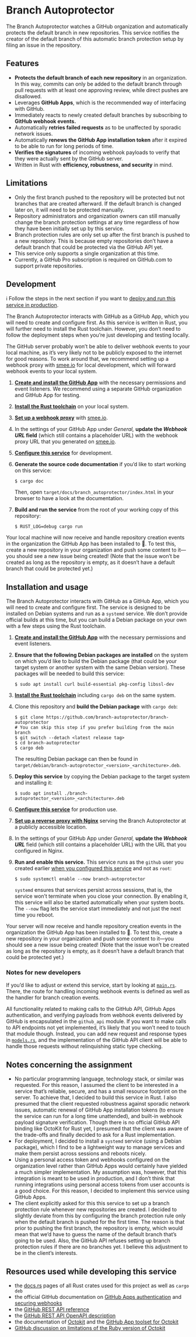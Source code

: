 # Branch Autoprotector

The Branch Autoprotector watches a GitHub organization and automatically protects the default branch in new repositories.
This service notifies the creator of the default branch of this automatic branch protection setup by filing an issue in the repository.

## Features

- **Protects the default branch of each new repository** in an organization.
  In this way, commits can only be added to the default branch through pull requests with at least one approving review, while direct pushes are disallowed.
- Leverages **GitHub Apps**, which is the recommended way of interfacing with GitHub.
- Immediately reacts to newly created default branches by subscribing to **GitHub webhook events.**
- Automatically **retries failed requests** as to be unaffected by sporadic network issues.
- Automatically **renews the GitHub App installation token** after it expired to be able to run for long periods of time.
- **Verifies the signatures** of incoming webhook payloads to verify that they were actually sent by the GitHub server.
- Written in Rust with **efficiency, robustness, and security** in mind.

## Limitations

- Only the first branch pushed to the repository will be protected but not branches that are created afterward.
  If the default branch is changed later on, it will need to be protected manually.
- Repository administrators and organization owners can still manually change the branch protection settings at any time regardless of how they have been initially set up by this service.
- Branch protection rules are only set up after the first branch is pushed to a new repository.
  This is because empty repositories don’t have a default branch that could be protected via the GitHub API yet.
- This service only supports a single organization at this time.
- Currently, a GitHub Pro subscription is required on GitHub.com to support private repositories.

## Development

ℹ Follow the steps in the next section if you want to [deploy and run this service in production](#installation-and-usage).

The Branch Autoprotector interacts with GitHub as a GitHub App, which you will need to create and configure first.
As this service is written in Rust, you will further need to install the Rust toolchain.
However, you don’t need to follow the deployment steps when you’re just developing and testing locally.

The GitHub server probably won’t be able to deliver webhook events to your local machine, as it’s very likely not to be publicly exposed to the internet for good reasons.
To work around that, we recommend setting up a webhook proxy with [smee.io] for local development, which will forward webhook events to your local system.

1. [**Create and install the GitHub App**](docs/creating-the-github-app.md) with the necessary permissions and event listeners.
   We recommend using a separate GitHub organization and GitHub App for testing.

2. [**Install the Rust toolchain**](docs/installing-the-rust-toolchain.md) on your local system.

3. [**Set up a webhook proxy**](docs/setting-up-a-webhook-proxy-with-smee.io.md) with [smee.io].

4. In the settings of your GitHub App under *General,* **update the *Webhook URL* field** (which still contains a placeholder URL) with the webhook proxy URL that you generated on [smee.io].

5. [**Configure this service**](docs/configuring-this-service-for-development.md) for development.

6. **Generate the source code documentation** if you’d like to start working on this service:

   ```shell
   $ cargo doc
   ```

   Then, open `target/docs/branch_autoprotector/index.html` in your browser to have a look at the documentation.

7. **Build and run the service** from the root of your working copy of this repository:

   ```shell
   $ RUST_LOG=debug cargo run
   ```

Your local machine will now receive and handle repository creation events in the organization the GitHub App has been installed to 🚀.
To test this, create a new repository in your organization and push some content to it—you should see a new issue being created!
(Note that the issue won’t be created as long as the repository is empty, as it doesn’t have a default branch that could be protected yet.)

## Installation and usage

The Branch Autoprotector interacts with GitHub as a GitHub App, which you will need to create and configure first.
The service is designed to be installed on Debian systems and run as a `systemd` service.
We don’t provide official builds at this time, but you can build a Debian package on your own with a few steps using the Rust toolchain.

1. [**Create and install the GitHub App**](docs/creating-the-github-app.md) with the necessary permissions and event listeners.

2. **Ensure that the following Debian packages are installed** on the system on which you’d like to build the Debian package (that could be your target system or another system with the same Debian version).
   These packages will be needed to build this service:

   ```shell
   $ sudo apt install curl build-essential pkg-config libssl-dev
   ```

3. [**Install the Rust toolchain**](docs/installing-the-rust-toolchain.md) including `cargo deb` on the same system.

4. Clone this repository and **build the Debian package** with `cargo deb`:

   ```shell
   $ git clone https://github.com/branch-autoprotector/branch-autoprotector
   # You can skip this step if you prefer building from the main branch
   $ git switch --detach <latest release tag>
   $ cd branch-autoprotector
   $ cargo deb
   ```

   The resulting Debian package can then be found in `target/debian/branch-autoprotector_<version>_<architecture>.deb`.

5. **Deploy this service** by copying the Debian package to the target system and installing it:

   ```shell
   $ sudo apt install ./branch-autoprotector_<version>_<architecture>.deb
   ```

6. [**Configure this service**](docs/configuring-this-service-for-production-use.md) for production use.

7. [**Set up a reverse proxy with Nginx**](docs/setting-up-a-reverse-proxy-with-nginx.md) serving the Branch Autoprotector at a publicly accessible location.

8. In the settings of your GitHub App under *General,* **update the *Webhook URL*** field (which still contains a placeholder URL) with the URL that you configured in Nginx.

9. **Run and enable this service.**
   This service runs as the `github` user you created earlier [when you configured this service](docs/configuring-this-service-for-production-use.md) and not as `root`:

   ```shell
   $ sudo systemctl enable --now branch-autoprotector
   ```

   `systemd` ensures that services persist across sessions, that is, the service won’t terminate when you close your connection.
   By enabling it, this service will also be started automatically when your system boots.
   The `--now` flag lets the service start immediately and not just the next time you reboot.

Your server will now receive and handle repository creation events in the organization the GitHub App has been installed to 🚀.
To test this, create a new repository in your organization and push some content to it—you should see a new issue being created!
(Note that the issue won’t be created as long as the repository is empty, as it doesn’t have a default branch that could be protected yet.)

### Notes for new developers

If you’d like to adjust or extend this service, start by looking at [`main.rs`](src/main.rs).
There, the route for handling incoming webhook events is defined as well as the handler for branch creation events.

All functionality related to making calls to the GitHub API, GitHub Apps authentication, and verifying payloads from webhook events delivered by GitHub is encapsulated in the `github_api` module.
If you want to make calls to API endpoints not yet implemented, it’s likely that you won’t need to touch that module though.
Instead, you can add new request and response types in [`models.rs`](src/models.rs), and the implementation of the GitHub API client will be able to handle those requests without relinquishing static type checking.

## Notes concerning the assignment

- No particular programming language, technology stack, or similar was requested.
  For this reason, I assumed the client to be interested in a service that’s reliable, secure, and has a small resource footprint on the server.
  To achieve that, I decided to build this service in Rust.
  I also presumed that the client requested robustness against sporadic network issues, automatic renewal of GitHub App installation tokens (to ensure the service can run for a long time unattended), and built-in webhook payload signature verification.
  Though there is no official GitHub API binding like OctoKit for Rust yet, I presumed that the client was aware of the trade-offs and finally decided to ask for a Rust implementation.
- For deployment, I decided to install a `systemd` service (using a Debian package), which I find to be a lightweight way to manage services and make them persist across sessions and reboots nicely.
- Using a personal access token and webhooks configured on the organization level rather than GitHub Apps would certainly have yielded a much simpler implementation.
  My assumption was, however, that this integration is meant to be used in production, and I don’t think that running integrations using personal access tokens from user accounts is a good choice.
  For this reason, I decided to implement this service using GitHub Apps.
- The client explicitly asked for this this service to set up a branch protection rule whenever new repositories are created.
  I decided to slightly deviate from this by configuring the branch protection rule only when the default branch is pushed for the first time.
  The reason is that prior to pushing the first branch, the repository is empty, which would mean that we’d have to guess the name of the default branch that’s going to be used.
  Also, the GitHub API refuses setting up branch protection rules if there are no branches yet.
  I believe this adjustment to be in the client’s interests.

## Resources used while developing this service

- the [docs.rs](https://docs.rs) pages of all Rust crates used for this project as well as `cargo deb`
- the official GitHub documentation on [GitHub Apps authentication](https://docs.github.com/en/developers/apps/building-github-apps/authenticating-with-github-apps) and [securing webhooks](https://docs.github.com/en/developers/webhooks-and-events/webhooks/securing-your-webhooks)
- the [GitHub REST API reference](https://docs.github.com/en/rest)
- the [GitHub REST API OpenAPI description](https://github.com/github/rest-api-description)
- the documentation of [Octokit](https://github.com/octokit/octokit.js) and the [GitHub App toolset for Octokit](https://github.com/octokit/app.js)
- [GitHub discussion on limitations of the Ruby version of Octokit](https://github.com/octokit/octokit.rb/discussions/1096)

[smee.io]: https://smee.io/
